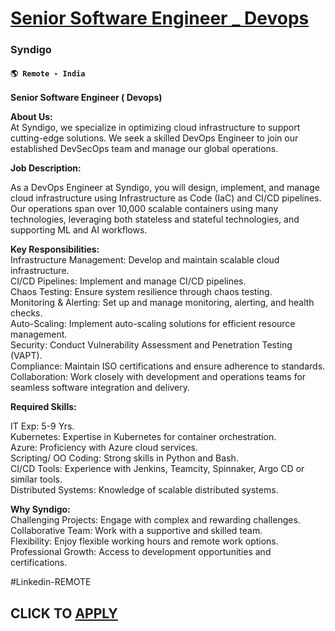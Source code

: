 # [Senior Software Engineer _ Devops](https://www.remotewlb.com/apply/senior-software-engineer-devops-108958)  
### Syndigo  
#### `🌎 Remote - India`  

**Senior Software Engineer ( Devops)**

**About Us:**  
At Syndigo, we specialize in optimizing cloud infrastructure to support cutting-edge solutions. We seek a skilled DevOps Engineer to join our established DevSecOps team and manage our global operations.

**Job Description:**

As a DevOps Engineer at Syndigo, you will design, implement, and manage cloud infrastructure using Infrastructure as Code (IaC) and CI/CD pipelines. Our operations span over 10,000 scalable containers using many technologies, leveraging both stateless and stateful technologies, and supporting ML and AI workflows.

**Key Responsibilities:**  
Infrastructure Management: Develop and maintain scalable cloud infrastructure.  
CI/CD Pipelines: Implement and manage CI/CD pipelines.  
Chaos Testing: Ensure system resilience through chaos testing.  
Monitoring & Alerting: Set up and manage monitoring, alerting, and health checks.  
Auto-Scaling: Implement auto-scaling solutions for efficient resource management.  
Security: Conduct Vulnerability Assessment and Penetration Testing (VAPT).  
Compliance: Maintain ISO certifications and ensure adherence to standards.  
Collaboration: Work closely with development and operations teams for seamless software integration and delivery.

**Required Skills:**

IT Exp: 5-9 Yrs.  
Kubernetes: Expertise in Kubernetes for container orchestration.  
Azure: Proficiency with Azure cloud services.  
Scripting/ OO Coding: Strong skills in Python and Bash.  
CI/CD Tools: Experience with Jenkins, Teamcity, Spinnaker, Argo CD or similar tools.  
Distributed Systems: Knowledge of scalable distributed systems.

**Why Syndigo:**  
Challenging Projects: Engage with complex and rewarding challenges.  
Collaborative Team: Work with a supportive and skilled team.  
Flexibility: Enjoy flexible working hours and remote work options.  
Professional Growth: Access to development opportunities and certifications.

#Linkedin-REMOTE

  
## CLICK TO [APPLY](https://www.remotewlb.com/apply/senior-software-engineer-devops-108958)

